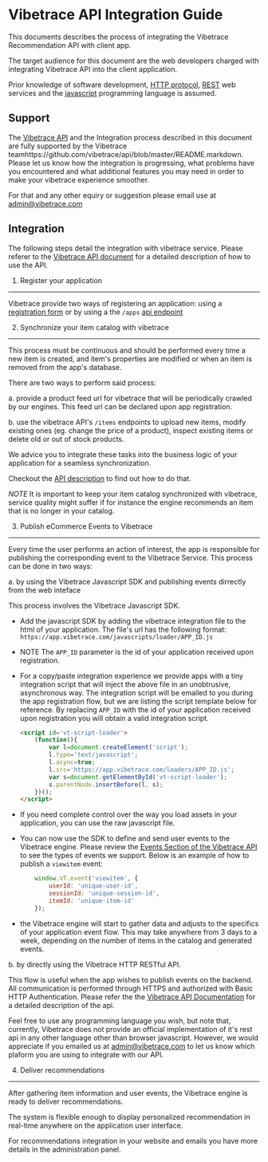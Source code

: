 Vibetrace API Integration Guide
===============================


This documents describes the process of integrating the Vibetrace Recommendation API with client app.

The target audience for this document are the web developers charged with integrating Vibetrace API into the client application.

Prior knowledge of software development, [HTTP protocol](http://en.wikipedia.org/wiki/Representational_state_transfer), [REST](http://ro.wikipedia.org/wiki/HTTP) web services and the [javascript](http://en.wikipedia.org/wiki/JavaScript) programming language is assumed.


Support
-------

The [Vibetrace API](https://github.com/vibetrace/api/blob/master/README.markdown) and the Integration process described in this document are fully supported by the Vibetrace teamhttps://github.com/vibetrace/api/blob/master/README.markdown. Please let us know how the integration is progressing, what problems have you encountered and what additional features you may need in order to make your vibetrace experience smoother.

For that and any other equiry or suggestion please email use at [admin@vibetrace.com](mailto:admin@vibetrace.com)


Integration
-----------

The following steps detail the integration with vibetrace service. Please referer to the [Vibetrace API document](https://github.com/vibetrace/api/blob/master/README.markdown) for a detailed description of how to use the API.


1. Register your application
----------------------------

Vibetrace provide two ways of registering an application: using a [registration form](https://app.vibetrace.com/register) or by using a the `/apps` [api endpoint](https://github.com/vibetrace/api#apps)


2. Synchronize your item catalog with vibetrace
-----------------------------------------------

This process must be continuous and should be performed every time a new item is created, and item's properties are modified or when an item is removed from the app's database.

There are two ways to perform said process:

a. provide a product feed url for vibetrace that will be periodically crawled by our engines. This feed url can be declared upon app registration.

b. use the vibetrace API's `/items` endpoints to upload new items, modify existing ones (eg. change the price of a product), inspect existing items or delete old or out of stock products.

We advice you to integrate these tasks into the business logic of your application for a seamless synchronization.

Checkout the [API description](https://github.com/vibetrace/api/blob/master/README.markdown) to find out how to do that.

_NOTE_ It is important to keep your item catalog synchronized with vibetrace, service quality might suffer if for instance the engine recommends an item that is no longer in your catalog.


3. Publish eCommerce Events to Vibetrace
----------------------------------------

Every time the user performs an action of interest, the app is responsible for publishing the corresponding event to the Vibetrace Service. This process can be done in two ways:


a. by using the Vibetrace Javascript SDK and publishing events dirrectly from the web inteface

This process involves the Vibetrace Javascript SDK.
- Add the javascript SDK by adding the vibetrace integration file to the html of your application. The file's url has the following format:
    `https://app.vibetrace.com/javascripts/loader/APP_ID.js`

- NOTE The `APP_ID` parameter is the id of your application received upon registration.

- For a copy/paste integration experience we provide apps with a tiny integration script that will inject the above file in an unobtrusive, asynchronous way. The integration script will be emailed to you during the app registration flow, but we are listing the script template below for reference. By replacing `APP_ID` with the id of your application received upon registration you will obtain a valid integration script.

    ````html
    <script id='vt-script-loader'>
        (function(){
            var l=document.createElement('script');
            l.type='text/javascript';
            l.async=true;
            l.src='https://app.vibetrace.com/loaders/APP_ID.js';
            var s=document.getElementById('vt-script-loader');
            s.parentNode.insertBefore(l, s);
        })();
    </script>
    ````

- If you need complete control over the way you load assets in your application, you can use the raw javascript file.


- You can now use the SDK to define and send user events to the Vibetrace engine. Please review the [Events Section of the Vibetrace API](https://github.com/vibetrace/api#events) to see the types of events we support. Below is an example of how to publish a `viewitem` event:

    ````javascript
        window.VT.event('viewitem', {
            userId: 'unique-user-id',
            sessionId: 'unique-session-id',
            itemId: 'unique-item-id'
        });
    ````

- the Vibetrace engine will start to gather data and adjusts to the specifics of your application event flow. This may take anywhere from 3 days to a week, depending on the number of items in the catalog and generated events.


b. by directly using the Vibetrace HTTP RESTful API.

This flow is useful when the app wishes to publish events on the backend. All communication is performed through HTTPS and authorized with Basic HTTP Authentication. Please refer the the [Vibetrace API Documentation](https://github.com/vibetrace/api) for a detailed description of the api.

Feel free to use any programming language you wish, but note that, currently, Vibetrace does not provide an official implementation of it's rest api in any other language other than browser javascript. However, we would appreciate if you emailed us at [admin@vibetrace.com](mailto:admin@vibetrace.com) to let us know which plaform you are using to integrate with our API.


4. Deliver recommendations
--------------------------

After gathering item information and user events, the Vibetrace engine is ready to deliver recommendations.

The system is flexible enough to display personalized recommendation in real-time anywhere on the application user interface.

For recommendations integration in your website and emails you have more details in the administration panel.
